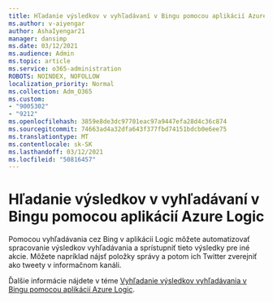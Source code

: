 ```yaml
---
title: Hľadanie výsledkov v vyhľadávaní v Bingu pomocou aplikácií Azure Logic
ms.author: v-aiyengar
author: AshaIyengar21
manager: dansimp
ms.date: 03/12/2021
ms.audience: Admin
ms.topic: article
ms.service: o365-administration
ROBOTS: NOINDEX, NOFOLLOW
localization_priority: Normal
ms.collection: Adm_O365
ms.custom:
- "9005302"
- "9212"
ms.openlocfilehash: 3859e8de3dc97701eac97a9447efa28d4c36c874
ms.sourcegitcommit: 74663ad4a32dfa643f377fbd74151bdcb0e6ee75
ms.translationtype: MT
ms.contentlocale: sk-SK
ms.lasthandoff: 03/12/2021
ms.locfileid: "50816457"
---
```

# <a name="find-results-in-bing-search-by-using-azure-logic-apps"></a>Hľadanie výsledkov v vyhľadávaní v Bingu pomocou aplikácií Azure Logic

Pomocou vyhľadávania cez Bing v aplikácii Logic môžete automatizovať spracovanie výsledkov vyhľadávania a sprístupniť tieto výsledky pre iné akcie. Môžete napríklad nájsť položky správy a potom ich Twitter zverejniť ako tweety v informačnom kanáli.

Ďalšie informácie nájdete v téme [Vyhľadanie výsledkov vyhľadávania v Bingu pomocou aplikácií Azure Logic](https://go.microsoft.com/fwlink/?linkid=2151928).